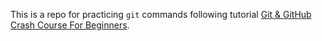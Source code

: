 This is a repo for practicing `git` commands following tutorial [Git & GitHub Crash Course For Beginners](https://www.youtube.com/watch?v=SWYqp7iY_Tc).

